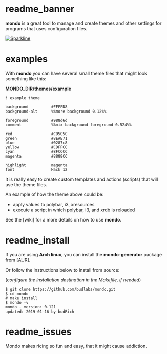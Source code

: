 # readme_banner

**mondo** is a great tool to manage and create themes and other settings for programs that uses configuration files.

[![Sparkline](https://stars.medv.io/budlabs/mondo.svg)](https://stars.medv.io/budlabs/mondo)


# examples

With **mondo** you can have several small theme files that might look something like this:  

**MONDO_DIR/themes/example**
```
! example theme

background          #FFFFD8
background-alt      %%more background 0.12%%

foreground          #988d6d
comment             %%mix background foreground 0.524%%

red                 #CD5C5C
green               #8EAE71
blue                #0287c8
yellow              #CDFFCC
cyan                #8FCCCC
magenta             #8888CC

highlight           magenta
font                Hack 12
```

It is really easy to create custom templates and actions (scripts) that will use the theme files.  

An example of how the theme above could be:  
* apply values to polybar, i3, xresources
* execute a script in which polybar, i3, and xrdb is reloaded

See the [wiki] for a more details on how to use **mondo**.

# readme_install

If you are using **Arch linux**, you can install the **mondo-generator** package from [AUR].  

Or follow the instructions below to install from source:  

(*configure the installation destination in the Makefile, if needed*)

``` text
$ git clone https://github.com/budlabs/mondo.git
$ cd mondo
# make install
$ mondo -v
mondo - version: 0.121
updated: 2019-01-16 by budRich
```

# readme_issues

Mondo makes ricing so fun and easy, that it might cause addiction.

